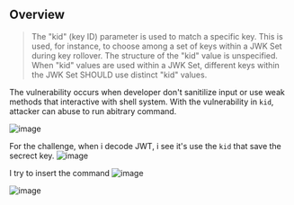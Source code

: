 ## Overview  
>The "kid" (key ID) parameter is used to match a specific key.  This
   is used, for instance, to choose among a set of keys within a JWK Set
   during key rollover.  The structure of the "kid" value is
   unspecified.  When "kid" values are used within a JWK Set, different
   keys within the JWK Set SHOULD use distinct "kid" values.  
   
 The vulnerability occurs when developer don't sanitilize input or use weak methods that interactive with shell system.  With the vulnerability in `kid`, attacker
 can abuse to run abitrary command.  
 
 ![image](https://user-images.githubusercontent.com/22276823/125108354-79222680-e0d1-11eb-8157-03624cb27602.png)  
 
 For the challenge, when i decode JWT, i see it's use the `kid` that save the secrect key. 
![image](https://user-images.githubusercontent.com/22276823/125108617-cef6ce80-e0d1-11eb-8b01-58e5917f1da6.png)  

I try to insert the command
![image](https://user-images.githubusercontent.com/22276823/125112567-dec4e180-e0d6-11eb-8d81-0884229043d8.png)  

![image](https://user-images.githubusercontent.com/22276823/125112613-f1d7b180-e0d6-11eb-94e4-c233f8a52753.png)  




